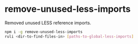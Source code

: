 # remove-unused-less-imports

Removed unused LESS reference imports.

```bash
npm i -g remove-unused-less-imports
ruli <dir-to-find-files-in> [paths-to-global-less-imports]
```

